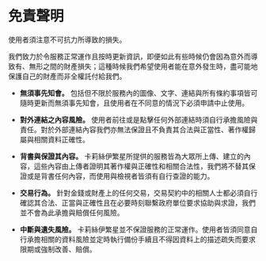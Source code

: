 # 免責聲明 

使用者須注意不可抗力所導致的損失。

我們致力於令服務正常運作且按時更新資訊，即便如此有些時候仍會因為意外而導致有、無形之間的財產損失；這種時候我們希望使用者能在意外發生時，盡可能地保護自己的財產而非全權託付給我們。

* **無須事先知會。** 包括但不限於服務內的圖像、文字、連結與所有條約事項皆可隨時更新而無須事先知會，且使用者在不同意的情況下必須申請中止使用。

* **對外連結之內容風險。** 使用者前往或是點擊任何外部連結時須自行承擔風險與責任。對於外部連結內容我們亦無法保證且不負責其合法與正當性、著作權歸屬與相關資料正確性。

* **背書與保證其內容。** 卡莉絲伊繁星所提供的服務皆為大眾所上傳、建立的內容，這些內容由上傳者證明其著作權與正確性和相關合法性，我們將不替其保證或是背書任何內容，而使用與檢視者皆須有自行查證的能力。

* **交易行為。** 針對金錢或財產上的任何交易，交易契約中的相關人士都必須自行確認其合法、正當與正確性且在必要時刻聯繫政府單位要求協助與求證，我們並不會為此承擔與賠償任何風險。

* **中斷與遺失風險。** 卡莉絲伊繁星並不保證服務的正常運作。使用者皆須同意自行承擔相關的資料風險並定時執行備份手續且不得因資料上的描述疏失而要求限期或強制改善、賠償。
